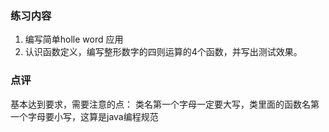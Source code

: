 ### 练习内容

1. 编写简单holle word 应用
2. 认识函数定义，编写整形数字的四则运算的4个函数，并写出测试效果。

### 点评
基本达到要求，需要注意的点：
类名第一个字母一定要大写，类里面的函数名第一个字母要小写，这算是java编程规范
